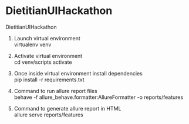 # DietitianUIHackathon
DietitianUIHackathon

1. Launch virtual environment \
    virtualenv venv
2. Activate virtual environment\
    cd venv/scripts
    activate
3. Once inside virtual environment install dependencies\
    pip install -r requirements.txt

4.  Command to run allure report files\
    behave -f allure_behave.formatter:AllureFormatter -o reports/features

5. Command to generate allure report in HTML\
    allure serve reports/features  